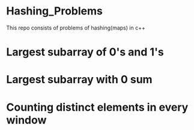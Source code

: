 # Hashing_Problems
This repo consists of problems of hashing(maps) in c++

# Largest subarray of 0's and 1's 
# Largest subarray with 0 sum
# Counting distinct elements in every window
